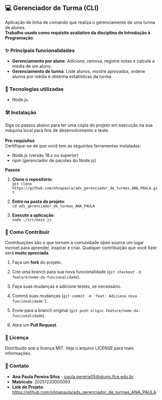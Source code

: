 ## 💻 Gerenciador de Turma (CLI)
Aplicação de linha de comando que realiza o gerenciamento de uma turma de alunos.<br>
**Trabalho usado como requisito avaliativo da disciplina de Introdução à Programação**.

### ✨ Principais funcionalidades
- **Gerenciamento por aluno**: Adicione, remova, registre notas e calcule a média de um aluno.
- **Gerenciamento de turma**:  Liste alunos, mostre aprovados, ordene alunos por média e obtenha estatísticas da turma.

### 🚀 Tecnologias utilizadas
- Node.js.

### 🛠️ Instalação
Siga os passos abaixo para ter uma cópia do projeto em execução na sua máquina local para fins de desenvolvimento e teste.<br><br>
**Pré-requisitos**<br>
Certifique-se de que você tem as seguintes ferramentas instaladas:<br>
- Node.js (versão 18.x ou superior)
- npm (gerenciador de pacotes do Node.js)<br>

**Passos**<br>
1. **Clone o repositório**:<br>
`git clone https://github.com/ohnapaula/ads_gerenciador_de_turmas_ANA_PAULA.git`<br>

2. **Entre na pasta do projeto**:<br>
`cd ads_gerenciador_de_turmas_ANA_PAULA`<br>

3. **Execute a aplicação**:<br>
`node ./src/main.js`<br>

### 🤝 Como Contribuir
Contribuições são o que tornam a comunidade open source um lugar incrível para aprender, inspirar e criar. Qualquer contribuição que você fizer será **muito apreciada**.<br>
1. Faça um **fork** do projeto.

2. Crie uma branch para sua nova funcionalidade (`git checkout -b feature/nome-da-funcionalidade`).

3. Faça suas mudanças e adicione testes, se necessário.

4. Commit suas mudanças (`git commit -m 'feat: Adiciona nova funcionalidade'`).

5. Envie para a branch original (`git push origin feature/nome-da-funcionalidade`).

6. Abra um **Pull Request**.

### 📄 Licença
Distribuído sob a licença MIT. Veja o arquivo LICENSE para mais informações.

### 📧 Contato
- **Ana Paula Pereira Silva** - paula.pereira05@aluno.ifce.edu.br
- **Matrícula**: 20251233000093
- **Link do Projeto**: https://github.com/ohnapaula/ads_gerenciador_de_turmas_ANA_PAULA
